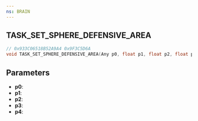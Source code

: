 ```yaml
---
ns: BRAIN
---
```

## TASK_SET_SPHERE_DEFENSIVE_AREA

```c
// 0x933C06518B52A9A4 0x9F3C5D6A
void TASK_SET_SPHERE_DEFENSIVE_AREA(Any p0, float p1, float p2, float p3, float p4);
```


## Parameters
* **p0**: 
* **p1**: 
* **p2**: 
* **p3**: 
* **p4**: 

